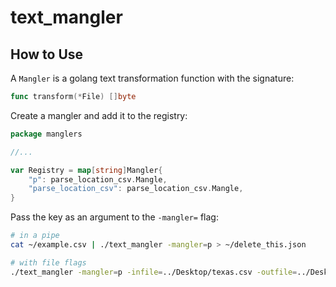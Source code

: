 # text_mangler

## How to Use
A `Mangler` is a golang text transformation function with the signature:
```go
func transform(*File) []byte
```

Create a mangler and add it to the registry:
```go
package manglers

//...

var Registry = map[string]Mangler{
	"p": parse_location_csv.Mangle,
	"parse_location_csv": parse_location_csv.Mangle,
}
```
Pass the key as an argument to the `-mangler=` flag:
```bash
# in a pipe
cat ~/example.csv | ./text_mangler -mangler=p > ~/delete_this.json
```
```bash
# with file flags
./text_mangler -mangler=p -infile=../Desktop/texas.csv -outfile=../Desktop/delete_this.json
```